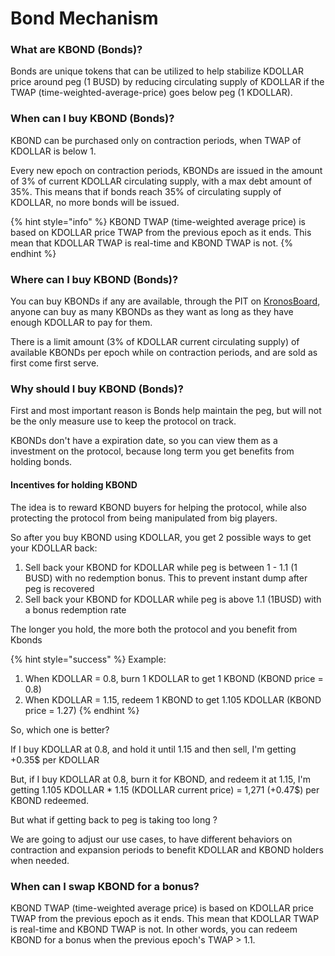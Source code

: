 # Bond Mechanism

### What are KBOND (Bonds)?

Bonds are unique tokens that can be utilized to help stabilize KDOLLAR price around peg (1 BUSD) by reducing circulating supply of KDOLLAR if the TWAP (time-weighted-average-price) goes below peg (1 KDOLLAR).

### When can I buy KBOND (Bonds)?

KBOND can be purchased only on contraction periods, when TWAP of KDOLLAR is below 1.

Every new epoch on contraction periods, KBONDs are issued in the amount of 3% of current KDOLLAR circulating supply, with a max debt amount of 35%. This means that if bonds reach 35% of circulating supply of KDOLLAR, no more bonds will be issued.

{% hint style="info" %}
KBOND TWAP (time-weighted average price) is based on KDOLLAR price TWAP from the previous epoch as it ends. This mean that KDOLLAR TWAP is real-time and KBOND TWAP is not.
{% endhint %}

### Where can I buy KBOND (Bonds)?

You can buy KBONDs if any are available, through the PIT on [KronosBoard](https://board.kronosdao.ai/pit), anyone can buy as many KBONDs as they want as long as they have enough KDOLLAR to pay for them.

There is a limit amount (3% of KDOLLAR current circulating supply) of available KBONDs per epoch while on contraction periods, and are sold as first come first serve.

### Why should I buy KBOND (Bonds)?

First and most important reason is Bonds help maintain the peg, but will not be the only measure use to keep the protocol on track.

KBONDs don't have a expiration date, so you can view them as a investment on the protocol, because long term you get benefits from holding bonds.

#### Incentives for holding KBOND

The idea is to reward KBOND buyers for helping the protocol, while also protecting the protocol from being manipulated from big players.&#x20;

So after you buy KBOND using KDOLLAR, you get 2 possible ways to get your KDOLLAR back:

1. Sell back your KBOND for KDOLLAR while peg is between 1 - 1.1 (1 BUSD) with no redemption bonus. This to prevent instant dump after peg is recovered
2. Sell back your KBOND for KDOLLAR while peg is above 1.1 (1BUSD) with a bonus redemption rate

The longer you hold, the more both the protocol and you benefit from Kbonds

{% hint style="success" %}
Example:

1. When KDOLLAR = 0.8, burn 1 KDOLLAR to get 1 KBOND (KBOND price = 0.8)
2. When KDOLLAR = 1.15, redeem 1 KBOND to get 1.105 KDOLLAR (KBOND price = 1.27)
{% endhint %}

So, which one is better?

If I buy KDOLLAR at 0.8, and hold it until 1.15 and then sell, I'm getting +0.35$ per KDOLLAR

But, if I buy KDOLLAR at 0.8, burn it for KBOND, and redeem it at 1.15, I'm getting 1.105 KDOLLAR \* 1.15 (KDOLLAR current price) = 1,271 (+0.47$) per KBOND redeemed.

But what if getting back to peg is taking too long ?

We are going to adjust our use cases, to have different behaviors on contraction and expansion periods to benefit KDOLLAR and KBOND holders when needed.

### When can I swap KBOND for a bonus?

KBOND TWAP (time-weighted average price) is based on KDOLLAR price TWAP from the previous epoch as it ends. This mean that KDOLLAR TWAP is real-time and KBOND TWAP is not. In other words, you can redeem KBOND for a bonus when the previous epoch's TWAP > 1.1.
